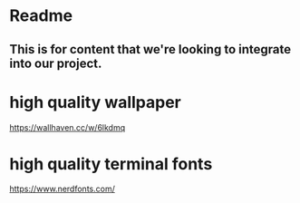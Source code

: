 # Readme

## This is for content that we're looking to integrate into our project.

# high quality wallpaper
https://wallhaven.cc/w/6lkdmq

# high quality terminal fonts
https://www.nerdfonts.com/
